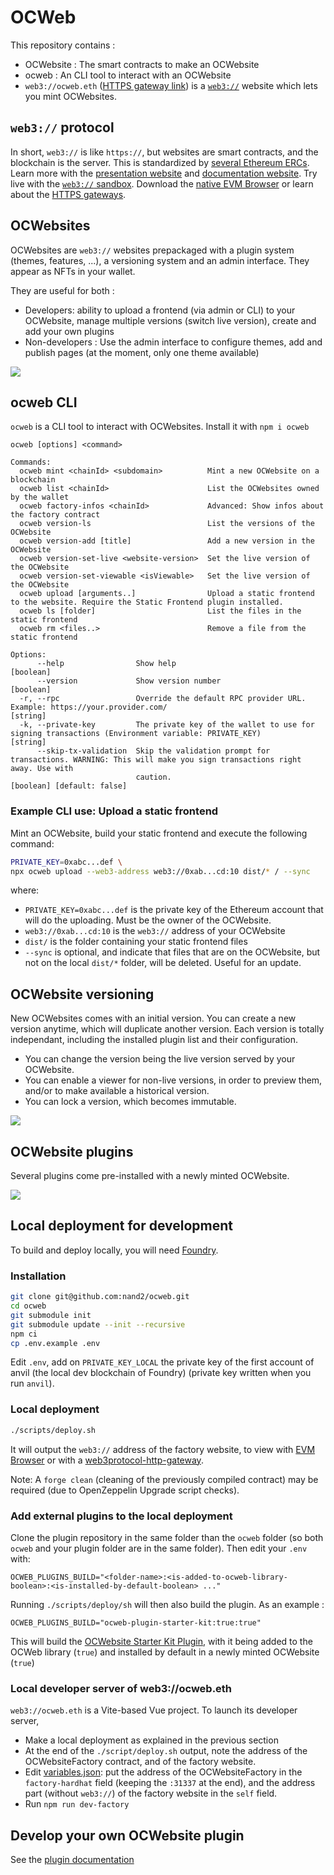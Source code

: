 # OCWeb

This repository contains : 

- OCWebsite : The smart contracts to make an OCWebsite
- ocweb : An CLI tool to interact with an OCWebsite
- `web3://ocweb.eth` ([HTTPS gateway link](https://ocweb.eth.eth.web3gateway.dev/)) is a [`web3://`](https://docs.web3url.io/) website which lets you mint OCWebsites.

## ``web3://`` protocol

In short, ``web3://`` is like ``https://``, but websites are smart contracts, and the blockchain is the server. This is standardized by [several Ethereum ERCs](https://docs.web3url.io/web3-url-structure/base#standards). Learn more with the [presentation website](https://web3url.io) and [documentation website](https://docs.web3url.io/). Try live with the [``web3://`` sandbox](https://w3-sandbox.eth.eth.web3gateway.dev/). Download the [native EVM Browser](https://github.com/web3-protocol/evm-browser) or learn about the [HTTPS gateways](https://docs.web3url.io/web3-clients/https-gateway).

## OCWebsites

OCWebsites are ``web3://`` websites prepackaged with a plugin system (themes, features, ...), a versioning system and an admin interface. They appear as NFTs in your wallet.

They are useful for both : 

- Developers: ability to upload a frontend (via admin or CLI) to your OCWebsite, manage multiple versions (switch live version), create and add your own plugins
- Non-developers : Use the admin interface to configure themes, add and publish pages (at the moment, only one theme available)

![](./assets/ocWebAdmin.png)

## ocweb CLI

``ocweb`` is a CLI tool to interact with OCWebsites. Install it with ``npm i ocweb``

```
ocweb [options] <command>

Commands:
  ocweb mint <chainId> <subdomain>          Mint a new OCWebsite on a blockchain
  ocweb list <chainId>                      List the OCWebsites owned by the wallet
  ocweb factory-infos <chainId>             Advanced: Show infos about the factory contract
  ocweb version-ls                          List the versions of the OCWebsite
  ocweb version-add [title]                 Add a new version in the OCWebsite
  ocweb version-set-live <website-version>  Set the live version of the OCWebsite
  ocweb version-set-viewable <isViewable>   Set the live version of the OCWebsite
  ocweb upload [arguments..]                Upload a static frontend to the website. Require the Static Frontend plugin installed.
  ocweb ls [folder]                         List the files in the static frontend
  ocweb rm <files..>                        Remove a file from the static frontend

Options:
      --help                Show help                                                                                              [boolean]
      --version             Show version number                                                                                    [boolean]
  -r, --rpc                 Override the default RPC provider URL. Example: https://your.provider.com/                              [string]
  -k, --private-key         The private key of the wallet to use for signing transactions (Environment variable: PRIVATE_KEY)       [string]
      --skip-tx-validation  Skip the validation prompt for transactions. WARNING: This will make you sign transactions right away. Use with
                            caution.                                                                              [boolean] [default: false]
```

### Example CLI use: Upload a static frontend

Mint an OCWebsite, build your static frontend and execute the following command:

```bash
PRIVATE_KEY=0xabc...def \
npx ocweb upload --web3-address web3://0xab...cd:10 dist/* / --sync
```

where:
- `PRIVATE_KEY=0xabc...def` is the private key of the Ethereum account that will do the uploading. Must be the owner of the OCWebsite.
- `web3://0xab...cd:10` is the `web3://` address of your OCWebsite
- `dist/` is the folder containing your static frontend files
- `--sync` is optional, and indicate that files that are on the OCWebsite, but not on the local `dist/*` folder, will be deleted. Useful for an update.

## OCWebsite versioning

New OCWebsites comes with an initial version. You can create a new version anytime, which will duplicate another version. Each version is totally independant, including the installed plugin list and their configuration.

- You can change the version being the live version served by your OCWebsite.
- You can enable a viewer for non-live versions, in order to preview them, and/or to make available a historical version.
- You can lock a version, which becomes immutable.

![](./assets/ocWebAdminVersioning.png)

## OCWebsite plugins

Several plugins come pre-installed with a newly minted OCWebsite.

![](./assets/ocWebAdminPlugins.png)

## Local deployment for development

To build and deploy locally, you will need [Foundry](https://getfoundry.sh/).

### Installation

```bash
git clone git@github.com:nand2/ocweb.git
cd ocweb
git submodule init
git submodule update --init --recursive
npm ci
cp .env.example .env
```

Edit `.env`, add on `PRIVATE_KEY_LOCAL` the private key of the first account of anvil (the local dev blockchain of Foundry) (private key written when you run `anvil`).

### Local deployment

```bash
./scripts/deploy.sh
```

It will output the `web3://` address of the factory website, to view with [EVM Browser](https://github.com/nand2/evm-browser) or with a [web3protocol-http-gateway](https://github.com/web3-protocol/web3protocol-http-gateway-js).

Note: A `forge clean` (cleaning of the previously compiled contract) may be required (due to OpenZeppelin Upgrade script checks).

### Add external plugins to the local deployment

Clone the plugin repository in the same folder than the `ocweb` folder (so both `ocweb` and your plugin folder are in the same folder). Then edit your `.env` with:

```
OCWEB_PLUGINS_BUILD="<folder-name>:<is-added-to-ocweb-library-boolean>:<is-installed-by-default-boolean> ..."
```

Running `./scripts/deploy/sh` will then also build the plugin. As an example : 

```
OCWEB_PLUGINS_BUILD="ocweb-plugin-starter-kit:true:true"
```

This will build the [OCWebsite Starter Kit Plugin](https://github.com/nand2/ocweb-plugin-starter-kit), with it being added to the OCWeb library (`true`) and installed by default in a newly minted OCWebsite (`true`)

### Local developer server of web3://ocweb.eth

`web3://ocweb.eth` is a Vite-based Vue project. To launch its developer server, 

- Make a local deployment as explained in the previous section
- At the end of the `./script/deploy.sh` output, note the address of the OCWebsiteFactory contract, and of the factory website.
- Edit [variables.json](https://github.com/nand2/ocweb/blob/master/frontend-factory/public/variables.json): put the address of the OCWebsiteFactory in the `factory-hardhat` field (keeping the `:31337` at the end), and the address part (without `web3://`) of the factory website in the `self` field.
- Run `npm run dev-factory`

## Develop your own OCWebsite plugin

See the [plugin documentation](./docs/plugins.md)
